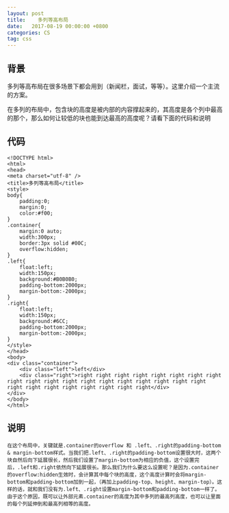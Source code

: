 ```yaml
---
layout: post
title:    多列等高布局
date:   2017-08-19 00:00:00 +0800
categories: CS
tag: css
---
```

## 背景

   多列等高布局在很多场景下都会用到（新闻栏，面试，等等）。这里介绍一个主流的方案。

   在多列的布局中，包含块的高度是被内部的内容撑起来的，其高度是各个列中最高的那个，那么如何让较低的块也能到达最高的高度呢？请看下面的代码和说明

## 代码

```
<!DOCTYPE html>  
<html>  
<head>  
<meta charset="utf-8" />  
<title>多列等高布局</title>  
<style>  
body{   
    padding:0;  
    margin:0;  
    color:#f00;  
}  
.container{   
    margin:0 auto;   
    width:300px;   
    border:3px solid #00C;  
    overflow:hidden;  
}  
.left{   
    float:left;   
    width:150px;   
    background:#B0B0B0;  
    padding-bottom:2000px;  
    margin-bottom:-2000px;  
}  
.right{   
    float:left;   
    width:150px;   
    background:#6CC;  
    padding-bottom:2000px;  
    margin-bottom:-2000px;  
}  
</style>  
</head>  
<body>  
<div class="container">  
    <div class="left">left</div>  
    <div class="right">right right right right right right right right right right right right right right right right right right right right right right right right right right right</div>  
</div>  
</body>  
</html>  
```

## 说明
    在这个布局中，关键就是.container的overflow 和 .left、.right的padding-bottom & margin-bottom样式。当我们把.left、.right的padding-bottom设置很大时，这两个块自然后向下延展很长，然后我们设置了margin-bottom为相应的负值，这个设置完后，.left和.right依然向下延展很长。那么我们为什么要这么设置呢？是因为.container 的overflow:hidden生效时，会计算其中每个块的高度，这个高度计算时会将margin-bottom和padding-bottom加到一起，（再加上padding-top、height、margin-top）。这样的话，就和我们没有为.left、.right设置margin-bottom和padding-bottom一样了。由于这个原因，既可以让外部元素.container的高度为其中多列的最高列高度，也可以让里面的每个列延伸到和最高列相等的高度。


